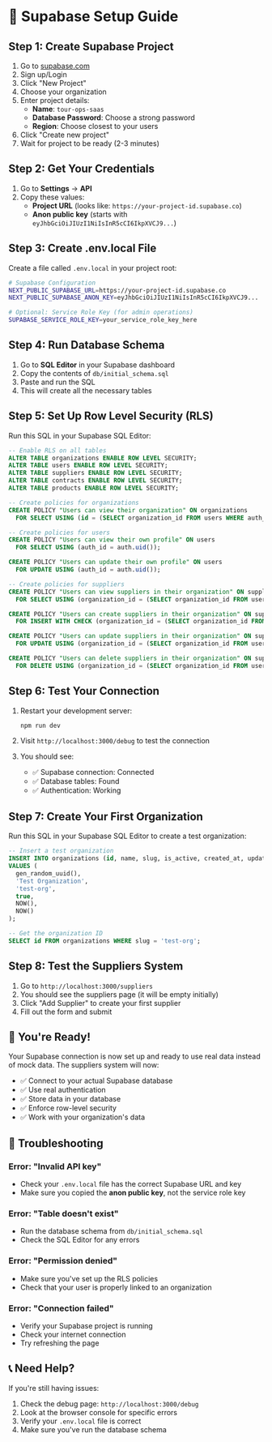 # 🚀 Supabase Setup Guide

## Step 1: Create Supabase Project

1. Go to [supabase.com](https://supabase.com)
2. Sign up/Login
3. Click "New Project"
4. Choose your organization
5. Enter project details:
   - **Name**: `tour-ops-saas`
   - **Database Password**: Choose a strong password
   - **Region**: Choose closest to your users
6. Click "Create new project"
7. Wait for project to be ready (2-3 minutes)

## Step 2: Get Your Credentials

1. Go to **Settings** → **API**
2. Copy these values:
   - **Project URL** (looks like: `https://your-project-id.supabase.co`)
   - **Anon public key** (starts with `eyJhbGciOiJIUzI1NiIsInR5cCI6IkpXVCJ9...`)

## Step 3: Create .env.local File

Create a file called `.env.local` in your project root:

```bash
# Supabase Configuration
NEXT_PUBLIC_SUPABASE_URL=https://your-project-id.supabase.co
NEXT_PUBLIC_SUPABASE_ANON_KEY=eyJhbGciOiJIUzI1NiIsInR5cCI6IkpXVCJ9...

# Optional: Service Role Key (for admin operations)
SUPABASE_SERVICE_ROLE_KEY=your_service_role_key_here
```

## Step 4: Run Database Schema

1. Go to **SQL Editor** in your Supabase dashboard
2. Copy the contents of `db/initial_schema.sql`
3. Paste and run the SQL
4. This will create all the necessary tables

## Step 5: Set Up Row Level Security (RLS)

Run this SQL in your Supabase SQL Editor:

```sql
-- Enable RLS on all tables
ALTER TABLE organizations ENABLE ROW LEVEL SECURITY;
ALTER TABLE users ENABLE ROW LEVEL SECURITY;
ALTER TABLE suppliers ENABLE ROW LEVEL SECURITY;
ALTER TABLE contracts ENABLE ROW LEVEL SECURITY;
ALTER TABLE products ENABLE ROW LEVEL SECURITY;

-- Create policies for organizations
CREATE POLICY "Users can view their organization" ON organizations
  FOR SELECT USING (id = (SELECT organization_id FROM users WHERE auth_id = auth.uid()));

-- Create policies for users
CREATE POLICY "Users can view their own profile" ON users
  FOR SELECT USING (auth_id = auth.uid());

CREATE POLICY "Users can update their own profile" ON users
  FOR UPDATE USING (auth_id = auth.uid());

-- Create policies for suppliers
CREATE POLICY "Users can view suppliers in their organization" ON suppliers
  FOR SELECT USING (organization_id = (SELECT organization_id FROM users WHERE auth_id = auth.uid()));

CREATE POLICY "Users can create suppliers in their organization" ON suppliers
  FOR INSERT WITH CHECK (organization_id = (SELECT organization_id FROM users WHERE auth_id = auth.uid()));

CREATE POLICY "Users can update suppliers in their organization" ON suppliers
  FOR UPDATE USING (organization_id = (SELECT organization_id FROM users WHERE auth_id = auth.uid()));

CREATE POLICY "Users can delete suppliers in their organization" ON suppliers
  FOR DELETE USING (organization_id = (SELECT organization_id FROM users WHERE auth_id = auth.uid()));
```

## Step 6: Test Your Connection

1. Restart your development server:
   ```bash
   npm run dev
   ```

2. Visit `http://localhost:3000/debug` to test the connection

3. You should see:
   - ✅ Supabase connection: Connected
   - ✅ Database tables: Found
   - ✅ Authentication: Working

## Step 7: Create Your First Organization

Run this SQL in your Supabase SQL Editor to create a test organization:

```sql
-- Insert a test organization
INSERT INTO organizations (id, name, slug, is_active, created_at, updated_at)
VALUES (
  gen_random_uuid(),
  'Test Organization',
  'test-org',
  true,
  NOW(),
  NOW()
);

-- Get the organization ID
SELECT id FROM organizations WHERE slug = 'test-org';
```

## Step 8: Test the Suppliers System

1. Go to `http://localhost:3000/suppliers`
2. You should see the suppliers page (it will be empty initially)
3. Click "Add Supplier" to create your first supplier
4. Fill out the form and submit

## 🎉 You're Ready!

Your Supabase connection is now set up and ready to use real data instead of mock data. The suppliers system will now:

- ✅ Connect to your actual Supabase database
- ✅ Use real authentication
- ✅ Store data in your database
- ✅ Enforce row-level security
- ✅ Work with your organization's data

## 🔧 Troubleshooting

### Error: "Invalid API key"
- Check your `.env.local` file has the correct Supabase URL and key
- Make sure you copied the **anon public key**, not the service role key

### Error: "Table doesn't exist"
- Run the database schema from `db/initial_schema.sql`
- Check the SQL Editor for any errors

### Error: "Permission denied"
- Make sure you've set up the RLS policies
- Check that your user is properly linked to an organization

### Error: "Connection failed"
- Verify your Supabase project is running
- Check your internet connection
- Try refreshing the page

## 📞 Need Help?

If you're still having issues:
1. Check the debug page: `http://localhost:3000/debug`
2. Look at the browser console for specific errors
3. Verify your `.env.local` file is correct
4. Make sure you've run the database schema
